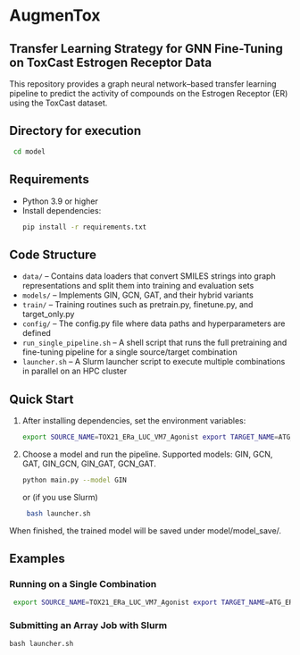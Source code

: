 
# AugmenTox
## Transfer Learning Strategy for GNN Fine-Tuning on ToxCast Estrogen Receptor Data

This repository provides a graph neural network–based transfer learning pipeline to predict the activity of compounds on the Estrogen Receptor (ER) using the ToxCast dataset.

## Directory for execution
 ```bash
  cd model
  ```
## Requirements
- Python 3.9 or higher
- Install dependencies:  
  ```bash
  pip install -r requirements.txt
  ```

## Code Structure
- `data/` – Contains data loaders that convert SMILES strings into graph representations and split them into training and evaluation sets
- `models/` – Implements GIN, GCN, GAT, and their hybrid variants
- `train/` – Training routines such as pretrain.py, finetune.py, and target_only.py
- `config/` – The config.py file where data paths and hyperparameters are defined
- `run_single_pipeline.sh` – A shell script that runs the full pretraining and fine-tuning pipeline for a single source/target combination
- `launcher.sh` – A Slurm launcher script to execute multiple combinations in parallel on an HPC cluster

## Quick Start

1. After installing dependencies, set the environment variables:
    ```bash
   export SOURCE_NAME=TOX21_ERa_LUC_VM7_Agonist export TARGET_NAME=ATG_ERE_CIS
    ```

2. Choose a model and run the pipeline. Supported models: GIN, GCN, GAT, GIN_GCN, GIN_GAT, GCN_GAT.
    ```bash
   python main.py --model GIN
    ```
    or (if you use Slurm)
   ```bash
    bash launcher.sh
   ```


When finished, the trained model will be saved under model/model_save/.

## Examples

### Running on a Single Combination
   ```bash
    export SOURCE_NAME=TOX21_ERa_LUC_VM7_Agonist export TARGET_NAME=ATG_ERE_CIS python model/main.py --model GIN
   ```


### Submitting an Array Job with Slurm
    bash launcher.sh

